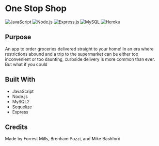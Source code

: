 # One Stop Shop
![JavaScript](https://img.shields.io/badge/JavaScript-F7DF1E?style=for-the-badge&logo=javascript&logoColor=black)
![Node.js](	https://img.shields.io/badge/Node.js-43853D?style=for-the-badge&logo=node.js&logoColor=white)
![Express.js](https://img.shields.io/badge/Express.js-404D59?style=for-the-badge)
![MySQL](https://img.shields.io/badge/MySQL-00000F?style=for-the-badge&logo=mysql&logoColor=white)
![Heroku](https://img.shields.io/badge/Heroku-430098?style=for-the-badge&logo=heroku&logoColor=white)
## Purpose

An app to order groceries delivered straight to your home!
In an era where restrictions abound and a trip to the supermarket can be either too inconvenient or too daunting, curbside delivery is more common than ever. But what if you could 

## Built With

- JavaScript
- Node.js
- MySQL2
- Sequelize
- Express

## Credits

Made by Forrest Mills, Brenham Pozzi, and Mike Bashford
